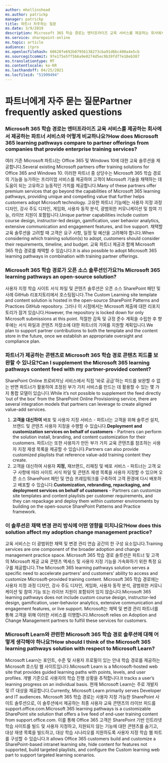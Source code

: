 ```yaml
---
author: mhollinshead
ms.author: patrickp
manager: patrickp
title: 파트너 자주하는 질문
ms.date: 3/9/2019
description: Microsoft 365 학습 경로는 엔터프라이즈 교육 서비스를 제공하는 회사에서 제공하는 파트너 서비스와 어떻게 비교하나요?
ms.service: sharepoint-online
ms.topic: article
audience: itpro
ms.openlocfilehash: 60628fe692b07956138273cba91d6bc400a4e5cb
ms.sourcegitcommit: 97e175e5ff5b6a9e0274d5ec9b39fdf7e18eb387
ms.translationtype: MT
ms.contentlocale: ko-KR
ms.lasthandoff: 04/25/2021
ms.locfileid: "51999494"
---
```

# <a name="partner-frequently-asked-questions"></a><span data-ttu-id="ad633-103">파트너에게 자주 묻는 질문</span><span class="sxs-lookup"><span data-stu-id="ad633-103">Partner frequently asked questions</span></span>

### <a name="how-does-microsoft-365-learning-pathways-compare-to-partner-offerings-from-companies-that-provide-enterprise-training-services"></a><span data-ttu-id="ad633-104">Microsoft 365 학습 경로는 엔터프라이즈 교육 서비스를 제공하는 회사에서 제공하는 파트너 서비스와 어떻게 비교하나요?</span><span class="sxs-lookup"><span data-stu-id="ad633-104">How does Microsoft 365 learning pathways compare to partner offerings from companies that provide enterprise training services?</span></span>
<span data-ttu-id="ad633-105">여러 기존 Microsoft 파트너는 Office 365 및 Windows 10에 대한 교육 솔루션을 제공합니다.</span><span class="sxs-lookup"><span data-stu-id="ad633-105">Several existing Microsoft partners offer training solutions for Office 365 and Windows 10.</span></span> <span data-ttu-id="ad633-106">이러한 파트너 중 상당수는 Microsoft 365 학습 경로의 기능을 능가하는 프리미엄 서비스를 제공하여 고객이 Microsoft 기술을 채택하는 데 도움이 되는 고유하고 능동적인 가치를 제공합니다.</span><span class="sxs-lookup"><span data-stu-id="ad633-106">Many of these partners offer premium services that go beyond the capabilities of Microsoft 365 learning pathways, providing unique and compelling value that further helps customers adopt Microsoft technology.</span></span> <span data-ttu-id="ad633-107">고유한 파트너 기능에는 사용자 지정 과정 디자인, 강사 주도 디자인, 게임화, 사용자 동작 분석, 광범위한 커뮤니케이션 및 참여 기능, 라이브 지원이 포함됩니다.</span><span class="sxs-lookup"><span data-stu-id="ad633-107">Unique partner capabilities include custom course design, instructor-led design, gamification, user behavior analytics, extensive communication and engagement features, and live support.</span></span> <span data-ttu-id="ad633-108">채택할 교육 솔루션을 고려할 때 고객은 요구 사항, 일정 및 예산을 고려해야 합니다.</span><span class="sxs-lookup"><span data-stu-id="ad633-108">When considering which training solution(s) to adopt, customers should consider their requirements, timeline, and budget.</span></span> <span data-ttu-id="ad633-109">교육 파트너 제공과 함께 Microsoft 365 학습 경로를 채택할 수 있습니다.</span><span class="sxs-lookup"><span data-stu-id="ad633-109">It is also possible to adopt Microsoft 365 learning pathways in combination with training partner offerings.</span></span>
 
### <a name="is-microsoft-365-learning-pathways-an-open-source-solution"></a><span data-ttu-id="ad633-110">Microsoft 365 학습 경로가 오픈 소스 솔루션인가요?</span><span class="sxs-lookup"><span data-stu-id="ad633-110">Is Microsoft 365 learning pathways an open-source solution?</span></span>
<span data-ttu-id="ad633-111">사용자 지정 학습 사이트 서식 파일 및 콘텐츠 솔루션은 오픈 소스 SharePoint 패턴 및 사례 GitHub 리포지토리에서 호스팅됩니다.</span><span class="sxs-lookup"><span data-stu-id="ad633-111">The Custom Learning site template and content solution is hosted in the open-source SharePoint Patterns and Practices GitHub repository.</span></span> <span data-ttu-id="ad633-112">그러나 이 시점에서는 Microsoft 제출에 대한 리포지토리가 잠겨 있습니다.</span><span class="sxs-lookup"><span data-stu-id="ad633-112">However, the repository is locked down for only Microsoft submissions at this point.</span></span> <span data-ttu-id="ad633-113">적절한 감독 및 규정 준수 계획을 수립한 후 향후에는 서식 파일과 콘텐츠 저장소에 대한 파트너의 기여를 지원할 계획입니다.</span><span class="sxs-lookup"><span data-stu-id="ad633-113">We plan to support partner contributions to both the template and the content store in the future, once we establish an appropriate oversight and compliance plan.</span></span>  

### <a name="can-i-supplement-the-microsoft-365-learning-pathways-content-feed-with-my-partner-provided-content"></a><span data-ttu-id="ad633-114">파트너가 제공하는 콘텐츠로 Microsoft 365 학습 경로 콘텐츠 피드를 보완할 수 있나요?</span><span class="sxs-lookup"><span data-stu-id="ad633-114">Can I supplement the Microsoft 365 learning pathways content feed with my partner-provided content?</span></span> 
<span data-ttu-id="ad633-115">SharePoint Online 프로비저닝 서비스에서 직접 '바로 공급'하는 피드를 보완할 수 없는 반면 파트너가 활용하여 조정된 부가 가치 서비스를 만드는 데 활용할 수 있는 몇 가지 통합 모델이 있습니다.</span><span class="sxs-lookup"><span data-stu-id="ad633-115">While it’s not possible to supplement the feed directly ‘out of the box’ from the SharePoint Online Provisioning service, there are several integration models that partners can leverage to create aligned value-add services.</span></span>

1. <span data-ttu-id="ad633-116">**고객을 대신하여** 배포 및 사용자 지정 서비스 - 파트너는 고객을 위해 솔루션 설치, 브랜드 및 콘텐츠 사용자 지정을 수행할 수 있습니다.</span><span class="sxs-lookup"><span data-stu-id="ad633-116">**Deployment and customization services on behalf of customers** - Partners can perform the solution install, branding, and content customization for their customers.</span></span> <span data-ttu-id="ad633-117">파트너는 또한 사용자가 만든 부가 가치 교육 콘텐츠를 참조하는 사용자 지정 재생 목록을 제공할 수 있습니다.</span><span class="sxs-lookup"><span data-stu-id="ad633-117">Partners can also provide customized playlists that reference value-add training content they create.</span></span> 
2. <span data-ttu-id="ad633-118">고객을 대신하여 사용자 **지정,** 재브랜드, 리패징 및 배포 서비스 - 파트너는 고객 요구 사항에 따라 사이트 서식 파일 및 콘텐츠 재생 목록을 사용자 지정할 수 있으며 오픈 소스 SharePoint 패턴 및 연습 프레임워크를 구축하여 고객 환경에 다시 배포하고 배포할 수 있습니다.</span><span class="sxs-lookup"><span data-stu-id="ad633-118">**Customization, rebranding, repackaging, and deployment services on behalf of customers** - Partners can customize site templates and content playlists per customer requirements, and they can repackage and deploy them within customer environments by building on the open-source SharePoint Patterns and Practice framework.</span></span> 

### <a name="how-does-this-solution-affect-my-adoption-change-management-practice"></a><span data-ttu-id="ad633-119">이 솔루션은 채택 변경 관리 방식에 어떤 영향을 미치나요?</span><span class="sxs-lookup"><span data-stu-id="ad633-119">How does this solution affect my adoption change management practice?</span></span> 
<span data-ttu-id="ad633-120">교육 서비스는 더 광범위한 채택 및 변경 관리 연습 공간의 한 구성 요소입니다.</span><span class="sxs-lookup"><span data-stu-id="ad633-120">Training services are one component of the broader adoption and change management practice space.</span></span> <span data-ttu-id="ad633-121">Microsoft 365 학습 경로 솔루션은 파트너 및 고객의 Microsoft 제공 교육 콘텐츠 액세스 및 사용자 지정 기능을 가속화하기 위한 특정 요구를 제공합니다.</span><span class="sxs-lookup"><span data-stu-id="ad633-121">The Microsoft 365 learning pathways solution serves a specific need to accelerate partners’ and customers’ ability to access and customize Microsoft-provided training content.</span></span> <span data-ttu-id="ad633-122">Microsoft 365 학습 경로에는 사용자 지정 과정 디자인, 강사 주도 디자인, 게임화, 사용자 동작 분석, 광범위한 커뮤니케이션 및 참여 기능 또는 라이브 지원이 포함되어 있지 않습니다.</span><span class="sxs-lookup"><span data-stu-id="ad633-122">Microsoft 365 learning pathways does not include custom course design, instructor-led design, gamification, user-behavior analytics, extensive communication and engagement features, or live support.</span></span> <span data-ttu-id="ad633-123">Microsoft는 채택 및 변경 관리 파트너를 통해 고객을 위해 이러한 서비스를 이행합니다.</span><span class="sxs-lookup"><span data-stu-id="ad633-123">Microsoft relies on Adoption and Change Management partners to fulfill these services for customers.</span></span> 

### <a name="how-should-i-think-of-the-microsoft-365-learning-pathways-solution-with-respect-to-microsoft-learn"></a><span data-ttu-id="ad633-124">Microsoft Learn와 관련한 Microsoft 365 학습 경로 솔루션에 대해 어떻게 생각해야 하나요?</span><span class="sxs-lookup"><span data-stu-id="ad633-124">How should I think of the Microsoft 365 learning pathways solution with respect to Microsoft Learn?</span></span>
<span data-ttu-id="ad633-125">Microsoft Learn는 포인트, 수준 및 사용자 프로필이 있는 안내 학습 경로를 제공하는 Microsoft 호스팅 웹 사이트입니다.</span><span class="sxs-lookup"><span data-stu-id="ad633-125">Microsoft Learn is a Microsoft-hosted web site that provides guided learning paths with points, levels, and user profiles.</span></span> <span data-ttu-id="ad633-126">개별 기준으로 사용자의 학습 진행 상황을 추적합니다.</span><span class="sxs-lookup"><span data-stu-id="ad633-126">It tracks a user’s learning progress on an individual basis.</span></span> <span data-ttu-id="ad633-127">현재 Microsoft Learn는 주로 개발자 및 IT 대상을 제공합니다.</span><span class="sxs-lookup"><span data-stu-id="ad633-127">Currently, Microsoft Learn primarily serves Developer and IT audiences.</span></span> <span data-ttu-id="ad633-128">Microsoft 365 학습 경로는 사용자 지정 가능한 SharePoint 사이트 솔루션으로, 이 솔루션에서 제공하는 최종 사용자 교육 콘텐츠의 라이브 피드를 support.office.com.</span><span class="sxs-lookup"><span data-stu-id="ad633-128">Microsoft 365 learning pathways is a customizable SharePoint site solution that offers a live feed of end-user training content from support.office.com.</span></span> <span data-ttu-id="ad633-129">이를 통해 Office 365 고객은 SharePoint 기반 인트라넷 학습 사이트를 빌드 및 사용자 지정하고, 지원되지 않는 기능에 대한 콘텐츠를 숨기고, 대상 재생 목록을 빌드하고, 대상 학습 시나리오를 지원하도록 사용자 지정 학습 웹 파트를 구성할 수 있습니다.</span><span class="sxs-lookup"><span data-stu-id="ad633-129">It allows Office 365 customers build and customize a SharePoint-based intranet learning site, hide content for features not supported, build targeted playlists, and configure the Custom learning web part to support targeted learning scenarios.</span></span>
